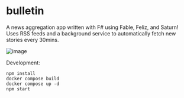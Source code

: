 # bulletin
A news aggregation app written with F# using Fable, Feliz, and Saturn!  
Uses RSS feeds and a background service to automatically fetch new stories every 30mins.
 
![image](https://user-images.githubusercontent.com/105478675/202022581-45718e9b-a78b-41f6-8823-b9bf405700a5.png)

Development:
```
npm install
docker compose build
docker compose up -d
npm start
```
